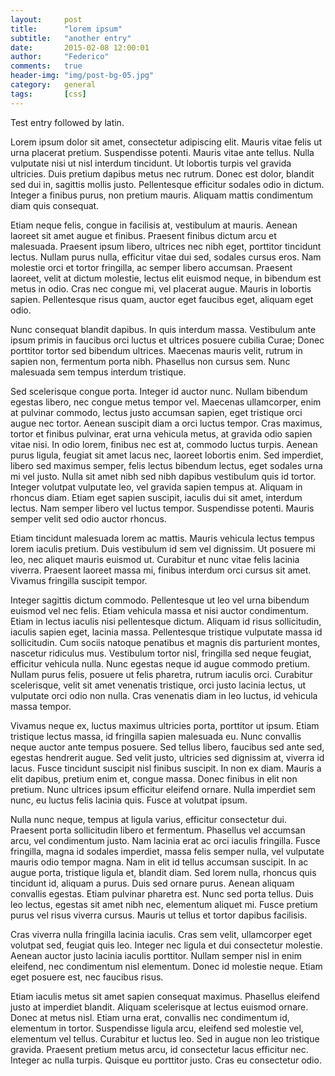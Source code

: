 ```yaml
---
layout:     post
title:      "lorem ipsum"
subtitle:   "another entry"
date:       2015-02-08 12:00:01
author:     "Federico"
comments: 	true
header-img: "img/post-bg-05.jpg"
category: 	general
tags: 		[css]
---
```


Test entry followed by latin.

Lorem ipsum dolor sit amet, consectetur adipiscing elit. Mauris vitae felis ut urna placerat pretium. Suspendisse potenti. Mauris vitae ante tellus. Nulla vulputate nisi ut nisl interdum tincidunt. Ut lobortis turpis vel gravida ultricies. Duis pretium dapibus metus nec rutrum. Donec est dolor, blandit sed dui in, sagittis mollis justo. Pellentesque efficitur sodales odio in dictum. Integer a finibus purus, non pretium mauris. Aliquam mattis condimentum diam quis consequat.

Etiam neque felis, congue in facilisis at, vestibulum at mauris. Aenean laoreet sit amet augue et finibus. Praesent finibus dictum arcu et malesuada. Praesent ipsum libero, ultrices nec nibh eget, porttitor tincidunt lectus. Nullam purus nulla, efficitur vitae dui sed, sodales cursus eros. Nam molestie orci et tortor fringilla, ac semper libero accumsan. Praesent laoreet, velit at dictum molestie, lectus elit euismod neque, in bibendum est metus in odio. Cras nec congue mi, vel placerat augue. Mauris in lobortis sapien. Pellentesque risus quam, auctor eget faucibus eget, aliquam eget odio.

Nunc consequat blandit dapibus. In quis interdum massa. Vestibulum ante ipsum primis in faucibus orci luctus et ultrices posuere cubilia Curae; Donec porttitor tortor sed bibendum ultrices. Maecenas mauris velit, rutrum in sapien non, fermentum porta nibh. Phasellus non cursus sem. Nunc malesuada sem tempus interdum tristique.

Sed scelerisque congue porta. Integer id auctor nunc. Nullam bibendum egestas libero, nec congue metus tempor vel. Maecenas ullamcorper, enim at pulvinar commodo, lectus justo accumsan sapien, eget tristique orci augue nec tortor. Aenean suscipit diam a orci luctus tempor. Cras maximus, tortor et finibus pulvinar, erat urna vehicula metus, at gravida odio sapien vitae nisi. In odio lorem, finibus nec est at, commodo luctus turpis. Aenean purus ligula, feugiat sit amet lacus nec, laoreet lobortis enim. Sed imperdiet, libero sed maximus semper, felis lectus bibendum lectus, eget sodales urna mi vel justo. Nulla sit amet nibh sed nibh dapibus vestibulum quis id tortor. Integer volutpat vulputate leo, vel gravida sapien tempus at. Aliquam in rhoncus diam. Etiam eget sapien suscipit, iaculis dui sit amet, interdum lectus. Nam semper libero vel luctus tempor. Suspendisse potenti. Mauris semper velit sed odio auctor rhoncus.

Etiam tincidunt malesuada lorem ac mattis. Mauris vehicula lectus tempus lorem iaculis pretium. Duis vestibulum id sem vel dignissim. Ut posuere mi leo, nec aliquet mauris euismod ut. Curabitur et nunc vitae felis lacinia viverra. Praesent laoreet massa mi, finibus interdum orci cursus sit amet. Vivamus fringilla suscipit tempor.

Integer sagittis dictum commodo. Pellentesque ut leo vel urna bibendum euismod vel nec felis. Etiam vehicula massa et nisi auctor condimentum. Etiam in lectus iaculis nisi pellentesque dictum. Aliquam id risus sollicitudin, iaculis sapien eget, lacinia massa. Pellentesque tristique vulputate massa id sollicitudin. Cum sociis natoque penatibus et magnis dis parturient montes, nascetur ridiculus mus. Vestibulum tortor nisl, fringilla sed neque feugiat, efficitur vehicula nulla. Nunc egestas neque id augue commodo pretium. Nullam purus felis, posuere ut felis pharetra, rutrum iaculis orci. Curabitur scelerisque, velit sit amet venenatis tristique, orci justo lacinia lectus, ut vulputate orci odio non nulla. Cras venenatis diam in leo luctus, id vehicula massa tempor.

Vivamus neque ex, luctus maximus ultricies porta, porttitor ut ipsum. Etiam tristique lectus massa, id fringilla sapien malesuada eu. Nunc convallis neque auctor ante tempus posuere. Sed tellus libero, faucibus sed ante sed, egestas hendrerit augue. Sed velit justo, ultricies sed dignissim at, viverra id lacus. Fusce tincidunt suscipit nisl finibus suscipit. In non ex diam. Mauris a elit dapibus, pretium enim et, congue massa. Donec finibus in elit non pretium. Nunc ultrices ipsum efficitur eleifend ornare. Nulla imperdiet sem nunc, eu luctus felis lacinia quis. Fusce at volutpat ipsum.

Nulla nunc neque, tempus at ligula varius, efficitur consectetur dui. Praesent porta sollicitudin libero et fermentum. Phasellus vel accumsan arcu, vel condimentum justo. Nam lacinia erat ac orci iaculis fringilla. Fusce fringilla, magna id sodales imperdiet, massa felis semper nulla, vel vulputate mauris odio tempor magna. Nam in elit id tellus accumsan suscipit. In ac augue porta, tristique ligula et, blandit diam. Sed lorem nulla, rhoncus quis tincidunt id, aliquam a purus. Duis sed ornare purus. Aenean aliquam convallis egestas. Etiam pulvinar pharetra est. Nunc sed porta tellus. Duis leo lectus, egestas sit amet nibh nec, elementum aliquet mi. Fusce pretium purus vel risus viverra cursus. Mauris ut tellus et tortor dapibus facilisis.

Cras viverra nulla fringilla lacinia iaculis. Cras sem velit, ullamcorper eget volutpat sed, feugiat quis leo. Integer nec ligula et dui consectetur molestie. Aenean auctor justo lacinia iaculis porttitor. Nullam semper nisl in enim eleifend, nec condimentum nisl elementum. Donec id molestie neque. Etiam eget posuere est, nec faucibus risus.

Etiam iaculis metus sit amet sapien consequat maximus. Phasellus eleifend justo at imperdiet blandit. Aliquam scelerisque at lectus euismod ornare. Donec at metus nisl. Etiam urna erat, convallis nec condimentum id, elementum in tortor. Suspendisse ligula arcu, eleifend sed molestie vel, elementum vel tellus. Curabitur et luctus leo. Sed in augue non leo tristique gravida. Praesent pretium metus arcu, id consectetur lacus efficitur nec. Integer ac nulla turpis. Quisque eu porttitor justo. Cras eu consectetur odio.